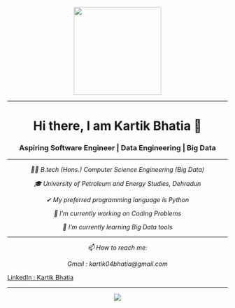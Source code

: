 <p align="center">
  <img src="https://user-images.githubusercontent.com/47741271/174141108-b02d171a-0ad3-4ead-a5c3-52a63ac750d2.png" height="200"/>
</p>

<hr>
<h1 align="center">Hi there, I am Kartik Bhatia 👋</h1>
<h3 align="center">Aspiring Software Engineer | Data Engineering | Big Data</h3>

<hr>

<p align="center">
  <em> 👨‍🎓 B.tech (Hons.) Computer Science Engineering (Big Data) </em>
</p>

<p align="center">
  <em> 🎓 University of Petroleum and Energy Studies, Dehradun </em>
</p>

<p align="center">
  <em> ✔ My preferred programming language is Python </em>
</p>

<p align="center">
  <em> 🔭 I’m currently working on Coding Problems </em>
</p>

<p align="center">
  <em> 🌱 I’m currently learning Big Data tools </em>
</p>

<hr>

<p align="center">
  <em> 📫 How to reach me: </em>
</p>

<p align="center">  
  <em> Gmail : kartik04bhatia@gmail.com </em>
</p>

[LinkedIn : Kartik Bhatia](https://www.linkedin.com/in/karttiik/)



<hr>
  
<p align="center">
  <img src ="https://github-readme-stats.vercel.app/api?username=karttiik&show_icons=true&theme=tokyonight">
</p>














<!---
karttiik/karttiik is a ✨ special ✨ repository because its `README.md` (this file) appears on your GitHub profile.
You can click the Preview link to take a look at your changes.
--->
